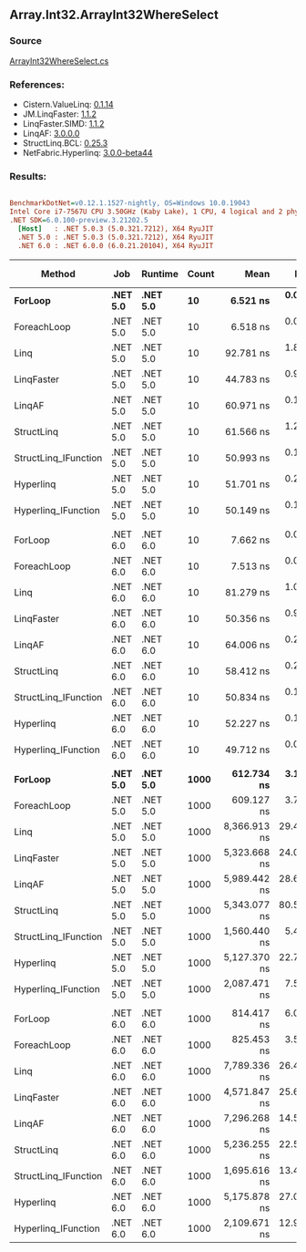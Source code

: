 ﻿## Array.Int32.ArrayInt32WhereSelect

### Source
[ArrayInt32WhereSelect.cs](../LinqBenchmarks/Array/Int32/ArrayInt32WhereSelect.cs)

### References:
- Cistern.ValueLinq: [0.1.14](https://www.nuget.org/packages/Cistern.ValueLinq/0.1.14)
- JM.LinqFaster: [1.1.2](https://www.nuget.org/packages/JM.LinqFaster/1.1.2)
- LinqFaster.SIMD: [1.1.2](https://www.nuget.org/packages/LinqFaster.SIMD/1.0.3)
- LinqAF: [3.0.0.0](https://www.nuget.org/packages/LinqAF/3.0.0.0)
- StructLinq.BCL: [0.25.3](https://www.nuget.org/packages/StructLinq.BCL/0.25.3)
- NetFabric.Hyperlinq: [3.0.0-beta44](https://www.nuget.org/packages/NetFabric.Hyperlinq/3.0.0-beta44)

### Results:
``` ini

BenchmarkDotNet=v0.12.1.1527-nightly, OS=Windows 10.0.19043
Intel Core i7-7567U CPU 3.50GHz (Kaby Lake), 1 CPU, 4 logical and 2 physical cores
.NET SDK=6.0.100-preview.3.21202.5
  [Host]   : .NET 5.0.3 (5.0.321.7212), X64 RyuJIT
  .NET 5.0 : .NET 5.0.3 (5.0.321.7212), X64 RyuJIT
  .NET 6.0 : .NET 6.0.0 (6.0.21.20104), X64 RyuJIT


```
|               Method |      Job |  Runtime | Count |         Mean |      Error |     StdDev |       Median | Ratio | RatioSD |  Gen 0 | Gen 1 | Gen 2 | Allocated |
|--------------------- |--------- |--------- |------ |-------------:|-----------:|-----------:|-------------:|------:|--------:|-------:|------:|------:|----------:|
|              **ForLoop** | **.NET 5.0** | **.NET 5.0** |    **10** |     **6.521 ns** |  **0.0190 ns** |  **0.0178 ns** |     **6.522 ns** |  **1.00** |    **0.00** |      **-** |     **-** |     **-** |         **-** |
|          ForeachLoop | .NET 5.0 | .NET 5.0 |    10 |     6.518 ns |  0.0283 ns |  0.0265 ns |     6.523 ns |  1.00 |    0.00 |      - |     - |     - |         - |
|                 Linq | .NET 5.0 | .NET 5.0 |    10 |    92.781 ns |  1.8874 ns |  3.9812 ns |    91.431 ns | 14.11 |    0.70 | 0.0497 |     - |     - |     104 B |
|           LinqFaster | .NET 5.0 | .NET 5.0 |    10 |    44.783 ns |  0.9218 ns |  2.1363 ns |    43.455 ns |  6.99 |    0.33 | 0.0459 |     - |     - |      96 B |
|               LinqAF | .NET 5.0 | .NET 5.0 |    10 |    60.971 ns |  0.1327 ns |  0.1241 ns |    60.993 ns |  9.35 |    0.04 |      - |     - |     - |         - |
|           StructLinq | .NET 5.0 | .NET 5.0 |    10 |    61.566 ns |  1.2374 ns |  1.3754 ns |    61.902 ns |  9.43 |    0.25 | 0.0305 |     - |     - |      64 B |
| StructLinq_IFunction | .NET 5.0 | .NET 5.0 |    10 |    50.993 ns |  0.1055 ns |  0.0935 ns |    50.971 ns |  7.82 |    0.02 |      - |     - |     - |         - |
|            Hyperlinq | .NET 5.0 | .NET 5.0 |    10 |    51.701 ns |  0.2131 ns |  0.1889 ns |    51.666 ns |  7.93 |    0.03 |      - |     - |     - |         - |
|  Hyperlinq_IFunction | .NET 5.0 | .NET 5.0 |    10 |    50.149 ns |  0.1483 ns |  0.1387 ns |    50.189 ns |  7.69 |    0.03 |      - |     - |     - |         - |
|                      |          |          |       |              |            |            |              |       |         |        |       |       |           |
|              ForLoop | .NET 6.0 | .NET 6.0 |    10 |     7.662 ns |  0.0275 ns |  0.0257 ns |     7.653 ns |  1.00 |    0.00 |      - |     - |     - |         - |
|          ForeachLoop | .NET 6.0 | .NET 6.0 |    10 |     7.513 ns |  0.0342 ns |  0.0304 ns |     7.508 ns |  0.98 |    0.00 |      - |     - |     - |         - |
|                 Linq | .NET 6.0 | .NET 6.0 |    10 |    81.279 ns |  1.0655 ns |  0.9445 ns |    80.936 ns | 10.61 |    0.12 | 0.0497 |     - |     - |     104 B |
|           LinqFaster | .NET 6.0 | .NET 6.0 |    10 |    50.356 ns |  0.9971 ns |  0.9793 ns |    50.481 ns |  6.57 |    0.13 | 0.0459 |     - |     - |      96 B |
|               LinqAF | .NET 6.0 | .NET 6.0 |    10 |    64.006 ns |  0.2912 ns |  0.2581 ns |    63.986 ns |  8.35 |    0.05 |      - |     - |     - |         - |
|           StructLinq | .NET 6.0 | .NET 6.0 |    10 |    58.412 ns |  0.2362 ns |  0.1972 ns |    58.445 ns |  7.62 |    0.04 | 0.0305 |     - |     - |      64 B |
| StructLinq_IFunction | .NET 6.0 | .NET 6.0 |    10 |    50.834 ns |  0.1034 ns |  0.0917 ns |    50.825 ns |  6.63 |    0.03 |      - |     - |     - |         - |
|            Hyperlinq | .NET 6.0 | .NET 6.0 |    10 |    52.227 ns |  0.1808 ns |  0.1602 ns |    52.213 ns |  6.82 |    0.03 |      - |     - |     - |         - |
|  Hyperlinq_IFunction | .NET 6.0 | .NET 6.0 |    10 |    49.712 ns |  0.0943 ns |  0.0882 ns |    49.707 ns |  6.49 |    0.03 |      - |     - |     - |         - |
|                      |          |          |       |              |            |            |              |       |         |        |       |       |           |
|              **ForLoop** | **.NET 5.0** | **.NET 5.0** |  **1000** |   **612.734 ns** |  **3.1261 ns** |  **2.7712 ns** |   **612.609 ns** |  **1.00** |    **0.00** |      **-** |     **-** |     **-** |         **-** |
|          ForeachLoop | .NET 5.0 | .NET 5.0 |  1000 |   609.127 ns |  3.7776 ns |  3.1545 ns |   609.198 ns |  0.99 |    0.01 |      - |     - |     - |         - |
|                 Linq | .NET 5.0 | .NET 5.0 |  1000 | 8,366.913 ns | 29.4041 ns | 27.5046 ns | 8,360.069 ns | 13.65 |    0.08 | 0.0458 |     - |     - |     104 B |
|           LinqFaster | .NET 5.0 | .NET 5.0 |  1000 | 5,323.668 ns | 24.0302 ns | 21.3022 ns | 5,324.726 ns |  8.69 |    0.05 | 2.8915 |     - |     - |   6,064 B |
|               LinqAF | .NET 5.0 | .NET 5.0 |  1000 | 5,989.442 ns | 28.6269 ns | 23.9048 ns | 5,979.362 ns |  9.77 |    0.05 |      - |     - |     - |         - |
|           StructLinq | .NET 5.0 | .NET 5.0 |  1000 | 5,343.077 ns | 80.5650 ns | 67.2754 ns | 5,310.448 ns |  8.71 |    0.12 | 0.0305 |     - |     - |      64 B |
| StructLinq_IFunction | .NET 5.0 | .NET 5.0 |  1000 | 1,560.440 ns |  5.4167 ns |  4.8018 ns | 1,559.608 ns |  2.55 |    0.01 |      - |     - |     - |         - |
|            Hyperlinq | .NET 5.0 | .NET 5.0 |  1000 | 5,127.370 ns | 22.7067 ns | 20.1289 ns | 5,129.480 ns |  8.37 |    0.06 |      - |     - |     - |         - |
|  Hyperlinq_IFunction | .NET 5.0 | .NET 5.0 |  1000 | 2,087.471 ns |  7.5224 ns |  6.2815 ns | 2,086.694 ns |  3.40 |    0.02 |      - |     - |     - |         - |
|                      |          |          |       |              |            |            |              |       |         |        |       |       |           |
|              ForLoop | .NET 6.0 | .NET 6.0 |  1000 |   814.417 ns |  6.0677 ns |  5.3789 ns |   814.052 ns |  1.00 |    0.00 |      - |     - |     - |         - |
|          ForeachLoop | .NET 6.0 | .NET 6.0 |  1000 |   825.453 ns |  3.5301 ns |  3.1294 ns |   825.639 ns |  1.01 |    0.01 |      - |     - |     - |         - |
|                 Linq | .NET 6.0 | .NET 6.0 |  1000 | 7,789.336 ns | 26.4818 ns | 24.7711 ns | 7,788.539 ns |  9.57 |    0.07 | 0.0458 |     - |     - |     104 B |
|           LinqFaster | .NET 6.0 | .NET 6.0 |  1000 | 4,571.847 ns | 25.6726 ns | 24.0141 ns | 4,567.196 ns |  5.61 |    0.05 | 2.8915 |     - |     - |   6,064 B |
|               LinqAF | .NET 6.0 | .NET 6.0 |  1000 | 7,296.268 ns | 14.5744 ns | 12.1703 ns | 7,295.193 ns |  8.96 |    0.07 |      - |     - |     - |         - |
|           StructLinq | .NET 6.0 | .NET 6.0 |  1000 | 5,236.255 ns | 22.5950 ns | 18.8679 ns | 5,233.635 ns |  6.43 |    0.06 | 0.0305 |     - |     - |      64 B |
| StructLinq_IFunction | .NET 6.0 | .NET 6.0 |  1000 | 1,695.616 ns | 13.4436 ns | 12.5751 ns | 1,695.952 ns |  2.08 |    0.02 |      - |     - |     - |         - |
|            Hyperlinq | .NET 6.0 | .NET 6.0 |  1000 | 5,175.878 ns | 27.0154 ns | 25.2702 ns | 5,174.761 ns |  6.35 |    0.05 |      - |     - |     - |         - |
|  Hyperlinq_IFunction | .NET 6.0 | .NET 6.0 |  1000 | 2,109.671 ns | 12.9994 ns | 12.1597 ns | 2,106.285 ns |  2.59 |    0.02 |      - |     - |     - |         - |
